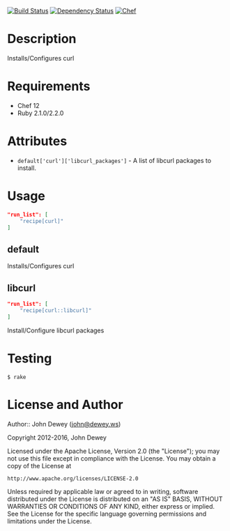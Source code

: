 [![Build Status](http://img.shields.io/travis/retr0h/cookbook-curl.svg?style=flat-square)](https://travis-ci.org/retr0h/cookbook-curl)
[![Dependency Status](http://img.shields.io/gemnasium/retr0h/cookbook-curl.svg?style=flat-square)](https://gemnasium.com/retr0h/cookbook-curl)
[![Chef](http://img.shields.io/cookbook/v/curl.svg?style=flat-square)](https://supermarket.getchef.com/cookbooks/curl)

Description
============

Installs/Configures curl

Requirements
============

* Chef 12
* Ruby 2.1.0/2.2.0

Attributes
==========

* `default['curl']['libcurl_packages']` - A list of libcurl packages to install.

Usage
=====

```json
"run_list": [
    "recipe[curl]"
]
```

default
-------

Installs/Configures curl

libcurl
-------

```json
"run_list": [
    "recipe[curl::libcurl]"
]
```

Install/Configure libcurl packages

Testing
=======

    $ rake

License and Author
==================

Author:: John Dewey (<john@dewey.ws>)

Copyright 2012-2016, John Dewey

Licensed under the Apache License, Version 2.0 (the "License");
you may not use this file except in compliance with the License.
You may obtain a copy of the License at

    http://www.apache.org/licenses/LICENSE-2.0

Unless required by applicable law or agreed to in writing, software
distributed under the License is distributed on an "AS IS" BASIS,
WITHOUT WARRANTIES OR CONDITIONS OF ANY KIND, either express or implied.
See the License for the specific language governing permissions and
limitations under the License.
